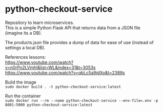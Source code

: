 # python-checkout-service
Repository to learn microservices.  
This is a simple Python Flask API that returns data from a JSON file (imagine its a DB).  

The products.json file provides a dump of data for ease of use (instead of settings a local DB).  

References lessons:  
https://www.youtube.com/watch?v=n0rPo2LVmhI&list=WL&index=31&t=3053s  
https://www.youtube.com/watch?v=qbLc5a9jdXo&t=2388s


Build the image  
`sudo docker build . -t python-checkout-service:latest`

Run the container  
`sudo docker run --rm --name python-checkout-service --env-file=.env -p 8001:5000 python-checkout-service:latest`